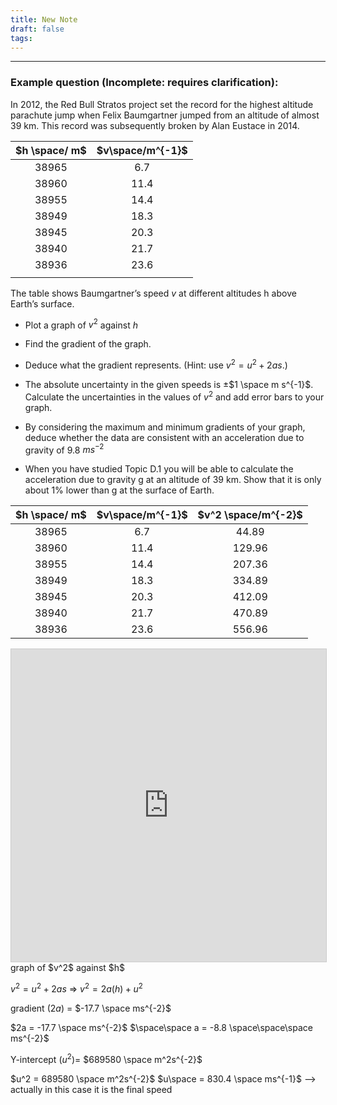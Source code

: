 ```yaml
---
title: New Note
draft: false
tags:
---
```

---
### Example question (Incomplete: requires clarification): 

In 2012, the Red Bull Stratos project set the record for the highest altitude parachute jump when Felix Baumgartner jumped from an altitude of almost 39 km. This record was subsequently broken by Alan Eustace in 2014.

|  $h \space/ m$ | $v\space/m^{-1}$ |
| :-----------:  | :--------------: |
|     38965      |        6.7       |
|     38960      |       11.4       |
|     38955      |       14.4       |
|     38949      |       18.3       |
|     38945      |       20.3       |
|     38940      |       21.7       |
|     38936      |       23.6       |
|                |                  |

The table shows Baumgartner’s speed $v$ at different altitudes h above Earth’s surface.

- Plot a graph of $v^2$ against $h$ 
- Find the gradient of the graph.
- Deduce what the gradient represents. (Hint: use $v^2 = u^2 + 2as$.)

- The absolute uncertainty in the given speeds is ±$1 \space m s^{-1}$. Calculate the uncertainties in the values of $v^2$ and add error bars to your graph.

- By considering the maximum and minimum gradients of your graph, deduce whether the data are consistent with an acceleration due to gravity of 9.8 $ms^{-2}$

- When you have studied Topic D.1 you will be able to calculate the acceleration due to gravity g at an altitude of 39 km. Show that it is only about 1% lower than g at the surface of Earth.

| $h \space/ m$ | $v\space/m^{-1}$ | $v^2 \space/m^{-2}$ |
| :-----------: | :--------------: | :-----------------: |
|     38965     |       6.7        |        44.89        |
|     38960     |       11.4       |       129.96        |
|     38955     |       14.4       |       207.36        |
|     38949     |       18.3       |       334.89        |
|     38945     |       20.3       |       412.09        |
|     38940     |       21.7       |       470.89        |
|     38936     |       23.6       |       556.96        |


<iframe src="https://www.desmos.com/calculator/9pryrjuxmx?embed" width="100%" height="500" style="border: 1px solid #ccc" frameborder=0></iframe>graph of $v^2$ against $h$

$v^2 = u^2 + 2as$ => $v^2 = 2a(h) + u^2$

gradient ($2a$) = $-17.7 \space ms^{-2}$

$2a = -17.7 \space ms^{-2}$
$\space\space  a = -8.8 \space\space\space ms^{-2}$

Y-intercept ($u^2$)= $689580 \space m^2s^{-2}$

$u^2 = 689580 \space m^2s^{-2}$
$u\space = 830.4 \space ms^{-1}$  --> actually in this case it is the final speed

